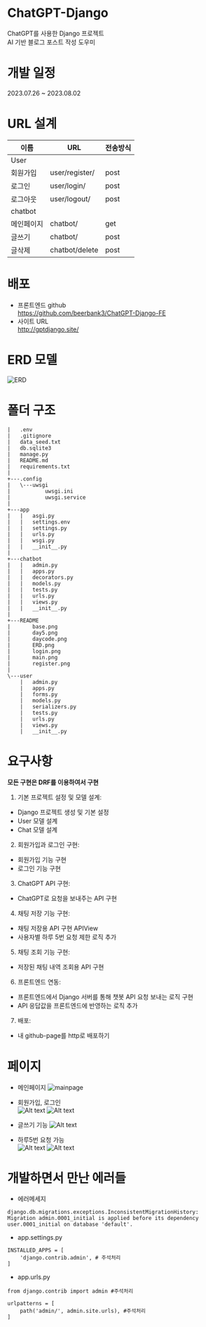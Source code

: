# ChatGPT-Django
ChatGPT를 사용한 Django 프로젝트  
AI 기반 블로그 포스트 작성 도우미

# 개발 일정  
2023.07.26 ~ 2023.08.02

# URL 설계  
|이름|URL|전송방식|
|------|---|---|
|User|||
|회원가입|user/register/|post|
|로그인|user/login/|post|
|로그아웃|user/logout/|post|
|chatbot|||
|메인페이지|chatbot/|get|
|글쓰기|chatbot/|post|
|글삭제|chatbot/delete|post|

# 배포
- 프론트엔드 github  
https://github.com/beerbank3/ChatGPT-Django-FE  
- 사이트 URL  
http://gptdjango.site/
# ERD 모델

![ERD](README/ERD.png)

# 폴더 구조 
```
|   .env
|   .gitignore
|   data_seed.txt
|   db.sqlite3
|   manage.py
|   README.md
|   requirements.txt
|
+---.config
|   \---uwsgi
|           uwsgi.ini
|           uwsgi.service
|
+---app
|   |   asgi.py
|   |   settings.env
|   |   settings.py
|   |   urls.py
|   |   wsgi.py
|   |   __init__.py
|
+---chatbot
|   |   admin.py
|   |   apps.py
|   |   decorators.py
|   |   models.py
|   |   tests.py
|   |   urls.py
|   |   views.py
|   |   __init__.py
|
+---README
|       base.png
|       day5.png
|       daycode.png
|       ERD.png
|       login.png
|       main.png
|       register.png
|
\---user
    |   admin.py
    |   apps.py
    |   forms.py
    |   models.py
    |   serializers.py
    |   tests.py
    |   urls.py
    |   views.py
    |   __init__.py

```
# 요구사항

**모든 구현은 DRF를 이용하여서 구현**

1. 기본 프로젝트 설정 및 모델 설계:
- Django 프로젝트 생성 및 기본 설정
- User 모델 설계
- Chat 모델 설계

2. 회원가입과 로그인 구현:
- 회원가입 기능 구현
- 로그인 기능 구현

3. ChatGPT API 구현:
- ChatGPT로 요청을 보내주는 API 구현

4. 채팅 저장 기능 구현:
- 채팅 저장용 API 구현 APIView
- 사용자별 하루 5번 요청 제한 로직 추가

5. 채팅 조회 기능 구현:
- 저장된 채팅 내역 조회용 API 구현

6. 프론트엔드 연동:
- 프론트엔드에서 Django 서버를 통해 챗봇 API 요청 보내는 로직 구현
- API 응답값을 프론트엔드에 반영하는 로직 추가

7. 배포:
- 내 github-page를 http로 배포하기


# 페이지
- 메인페이지
![mainpage](README/main.png)

- 회원가입, 로그인  
![Alt text](README/register.png)
![Alt text](README/login.png)

- 글쓰기 기능
![Alt text](README/base.png)

- 하루5번 요청 가능  
![Alt text](README/day5.png)
![Alt text](README/daycode.png)

# 개발하면서 만난 에러들

- 에러메세지
```
django.db.migrations.exceptions.InconsistentMigrationHistory: Migration admin.0001_initial is applied before its dependency user.0001_initial on database 'default'.
```

- app.settings.py
```
INSTALLED_APPS = [
    'django.contrib.admin', # 주석처리
]
```

- app.urls.py
```
from django.contrib import admin #주석처리

urlpatterns = [
    path('admin/', admin.site.urls), #주석처리
]
```